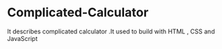 # Complicated-Calculator
It describes complicated calculator .It used to build with HTML , CSS and JavaScript 

